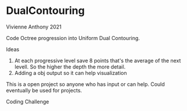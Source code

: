 # DualContouring


Vivienne Anthony 2021

Code
Octree progression into Uniform Dual Contouring. 


Ideas
1. At each progressive level save 8 points that's the average of the next levell. So the higher the depth the more detail.
2. Adding a obj output so it can help visualization 

This is a open project so anyone who has input or can help. Could eventually be used for projects.

Coding Challenge
